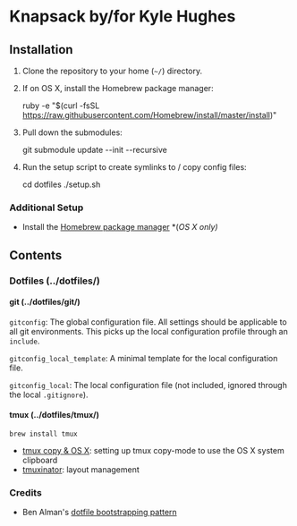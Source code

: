 # Knapsack by/for Kyle Hughes

## Installation

1. Clone the repository to your home (`~/`) directory.
1. If on OS X, install the Homebrew package manager:

    ruby -e "$(curl -fsSL https://raw.githubusercontent.com/Homebrew/install/master/install)"

1. Pull down the submodules:

    git submodule update --init --recursive

1. Run the setup script to create symlinks to / copy config files:

    cd dotfiles
	./setup.sh

### Additional Setup

- Install the [Homebrew package manager][installation_homebrew] *(*OS X only)*

[installation_homebrew]: http://brew.sh

## Contents

### Dotfiles (../dotfiles/)

#### git (../dotfiles/git/)

`gitconfig`: The global configuration file. All settings should be applicable to all git environments. This picks up the local configuration profile through an `include`.

`gitconfig_local_template`: A minimal template for the local configuration file.

`gitconfig_local`: The local configuration file (not included, ignored through the local `.gitignore`).

#### tmux (../dotfiles/tmux/)

    brew install tmux

- [tmux copy & OS X][dotfiles_tmux-copy]: setting up tmux copy-mode to use the OS X system clipboard
- [tmuxinator][dotfiles_tmuxinator]: layout management

[dotfiles_tmux-copy]: https://robots.thoughtbot.com/tmux-copy-paste-on-os-x-a-better-future
[dotfiles_tmuxinator]: https://github.com/tmuxinator/tmuxinator

### Credits

- Ben Alman's [dotfile bootstrapping pattern][credits_ben-alman]

[credits_ben-alman]: https://github.com/cowboy/dotfiles
